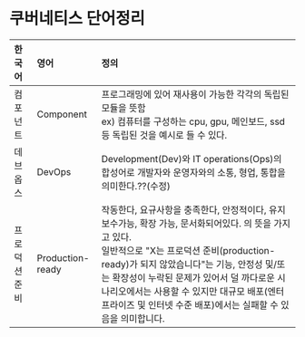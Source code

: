 # 쿠버네티스 단어정리

| 한국어 | 영어 | 정의 |
| :--- | :---| :--- |
|컴포넌트|Component|프로그래밍에 있어 재사용이 가능한 각각의 독립된 모듈을 뜻함 </br> ex) 컴퓨터를 구성하는 cpu, gpu, 메인보드, ssd등 독립된 것을 예시로 들 수 있다.|
|데브옵스|DevOps|Development(Dev)와 IT operations(Ops)의 합성어로 개발자와 운영자와의 소통, 형업, 통합을 의미한다.??(수정)| 
|프로덕션 준비|Production-ready|작동한다, 요규사항을 충족한다, 안정적이다, 유지보수가능, 확장 가능, 문서화되어있다. 의 뜻을 가지고 있다. </br> 일반적으로 "X는 프로덕션 준비(production-ready)가 되지 않았습니다"는 기능, 안정성 및/또는 확장성이 누락된 문제가 있어서 덜 까다로운 시나리오에서는 사용할 수 있지만 대규모 배포(엔터프라이즈 및 인터넷 수준 배포)에서는 실패할 수 있음을 의미합니다.|
